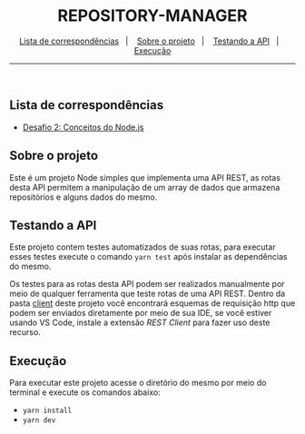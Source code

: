 <h1 align="center">
  REPOSITORY-MANAGER
</h1>

<p align="center">
  <a href="#lista-de-correspondências">Lista de correspondências</a>&nbsp;&nbsp;&nbsp;|&nbsp;&nbsp;&nbsp;
  <a href="#sobre-o-projeto">Sobre o projeto</a>&nbsp;&nbsp;&nbsp;|&nbsp;&nbsp;&nbsp;
  <a href="#testando-a-API">Testando a API</a>&nbsp;&nbsp;&nbsp;|&nbsp;&nbsp;&nbsp;
  <a href="#execução">Execução</a>
</p>

---
<br />

## Lista de correspondências
* [Desafio 2: Conceitos do Node.js](./_instruction/Desafio02.md)

## Sobre o projeto
Este é um projeto Node simples que implementa uma API REST, as rotas desta API permitem a manipulação de um array de dados que armazena repositórios e alguns dados do mesmo.

## Testando a API
Este projeto contem testes automatizados de suas rotas, para executar esses testes execute o comando `yarn test` após instalar as dependências do mesmo.

Os testes para as rotas desta API podem ser realizados manualmente por meio de qualquer ferramenta que teste rotas de uma API REST. Dentro da pasta [client](./client) deste projeto você encontrará esquemas de requisição http que podem ser enviados diretamente por meio de sua IDE, se você estiver usando VS Code, instale a extensão *REST Client* para fazer uso deste recurso.

## Execução
Para executar este projeto acesse o diretório do mesmo por meio do terminal e execute os comandos abaixo:
- `yarn install`
- `yarn dev`
